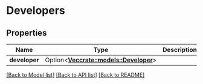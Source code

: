 # Developers

## Properties

Name | Type | Description | Notes
------------ | ------------- | ------------- | -------------
**developer** | Option<[**Vec<crate::models::Developer>**](Developer.md)> |  | [optional]

[[Back to Model list]](../README.md#documentation-for-models) [[Back to API list]](../README.md#documentation-for-api-endpoints) [[Back to README]](../README.md)



